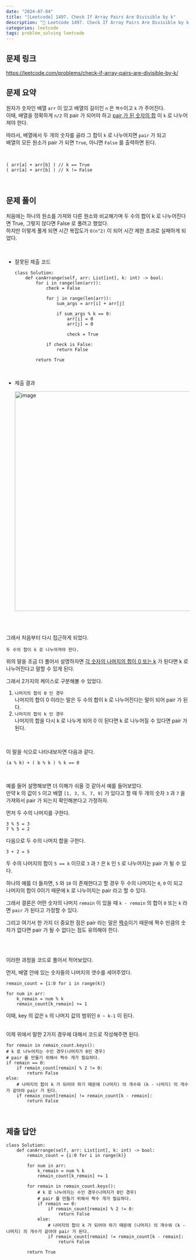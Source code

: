 ```yaml
---
date: "2024-07-04"
title: "[Leetcode] 1497. Check If Array Pairs Are Divisible by k"
description: "😤 Leetcode 1497. Check If Array Pairs Are Divisible by k 문제 풀이"
categories: leetcode
tags: problem_solving leetcode
---
```


## 문제 링크
https://leetcode.com/problems/check-if-array-pairs-are-divisible-by-k/


## 문제 요약
원자가 숫자인 배열 `arr` 이 있고 배열의 길이인 `n` 은 `짝수`이고 `k` 가 주어진다.  
이때, 배열을 정확하게 `n/2` 의 pair 가 되어야 하고 <U>pair 가 된 숫자의 합</U> 이 `k` 로 나누어져야 한다.  

따라서, 배열에서 두 개의 숫자를 골라 그 합이 `k` 로 나누어지면 `pair` 가 되고  
배열의 모든 원소가 pair 가 되면 `True`, 아니면 `False` 를 출력하면 된다.  

<br>

```
( arr[a] + arr[b] ) // k == True
( arr[a] + arr[b] ) // k != False
```

<br>

## 문제 풀이

처음에는 하나의 원소를 가져와 다른 원소와 비교해가며 두 수의 합이 k 로 나누어진다면 True, 그렇지 않다면 False 로 풀려고 했었다.  
하지만 이렇게 풀게 되면 시간 복잡도가 `O(n^2)` 이 되어 시간 제한 초과로 실패하게 되었다.  
  
<br>

* 잘못된 제출 코드  

    ```
    class Solution:
        def canArrange(self, arr: List[int], k: int) -> bool:
            for i in range(len(arr)):
                check = False

                for j in range(len(arr)):
                    sum_args = arr[i] + arr[j]

                    if sum_args % k == 0:
                        arr[i] = 0
                        arr[j] = 0

                        check = True

                if check is False:
                    return False

            return True
    ```
<br>

* 제출 결과  
  
    <img width="600" alt="image" src="https://github.com/JIKOID/jikoid.github.io/assets/48994100/1e8441f9-34c6-49ae-a638-af4afe6fed97">

<br><br>

그래서 처음부터 다시 접근하게 되었다.  

`두 수의 합이 k 로 나누어져야 한다.`  
  
위의 말을 조금 더 풀어서 설명하자면 <U>각 숫자의 나머지의 합이 0 또는 k</U> 가 된다면 k 로 나누어진다고 말할 수 있게 된다.  

그래서 2가지의 케이스로 구분해볼 수 있었다.  

1. `나머지의 합이 0 인 경우`  
    나머지의 합이 0 이라는 말은 두 수의 합이 k 로 나누어진다는 말이 되어 pair 가 된다.  
2. `나머지의 합이 k 인 경우`  
    나머지의 합을 다시 k 로 나누게 되어 0 이 된다면 k 로 나누어질 수 있다면 pair 가 된다.

<br>
  
이 말을 식으로 나타내보자면 다음과 같다.  

```
(a % k) + ( b % k ) % k == 0
```
<br>

예를 들어 설명해보면 더 이해가 쉬울 것 같아서 예를 들어보았다.  
만약 k 의 값이 `5` 이고 배열 `[1, 3, 5, 7, 9]` 가 있다고 할 때 두 개의 숫자 `3` 과 `7` 을 가져와서 pair 가 되는지 확인해본다고 가정하자.  
  
  
먼저 두 수의 나머지를 구한다.

```
3 % 5 = 3
7 % 5 = 2
```
  
다음으로 두 수의 나머지 합을 구한다.  

```
3 + 2 = 5
```
  
두 수의 나머지의 합이 `5 == k` 이므로 `3` 과 `7` 은 k 인 `5` 로 나누어지는 pair 가 될 수 있다.  
  
하나의 예를 더 들자면, `5` 와 `10` 이 존재한다고 할 경우 두 수의 나머지는 `0`, `0` 이 되고  
나머지의 합이 0이기 때문에 k 로 나누어지는 pair 라고 할 수 있다.  


그래서 결론은 어떤 숫자의 나머지 `remain` 이 있을 때 `k - remain` 의 합이 `0` 또는 `k` 라면 `pair` 가 된다고 가정할 수 있다.  

그리고 여기서 한 가지 더 중요한 점은 pair 라는 말은 <U>짝수</U>이기 때문에 짝수 만큼의 숫자가 없다면 pair 가 될 수 없다는 점도 유의해야 한다.  
  
<br><br>
  
이러한 과정을 코드로 풀어서 적어보았다.  
  
먼저, 배열 안에 있는 숫자들의 나머지의 갯수를 세어주었다.  
  
```
remain_count = {i:0 for i in range(k)}

for num in arr:
    k_remain = num % k
    remain_count[k_remain] += 1
```
  

이때, key 의 값은 `k` 의 나머지 값의 범위인 `0 ~ k-1` 이 된다.  
<br>

이제 위에서 말한 2가지 경우에 대해서 코드로 작성해주면 된다.

```
for remain in remain_count.keys():
# k 로 나누어지는 수인 경우(나머지가 0인 경우)
# pair 를 만들기 위해서 짝수 개가 필요하다.
if remain == 0:
    if remain_count[remain] % 2 != 0:
        return False
else:
    # 나머지의 합이 k 가 되어야 하기 때문에 (나머지) 의 개수와 (k - 나머지) 의 개수가 같아야 pair 가 된다.
    if remain_count[remain] != remain_count[k - remain]:
        return False
```

<br>


## 제출 답안
```
class Solution:
    def canArrange(self, arr: List[int], k: int) -> bool:
        remain_count = {i:0 for i in range(k)}

        for num in arr:
            k_remain = num % k
            remain_count[k_remain] += 1

        for remain in remain_count.keys():
            # k 로 나누어지는 수인 경우(나머지가 0인 경우)
            # pair 를 만들기 위해서 짝수 개가 필요하다.
            if remain == 0:
                if remain_count[remain] % 2 != 0:
                    return False
            else:
                # 나머지의 합이 k 가 되어야 하기 때문에 (나머지) 의 개수와 (k - 나머지) 의 개수가 같아야 pair 가 된다.
                if remain_count[remain] != remain_count[k - remain]:
                    return False

        return True
```